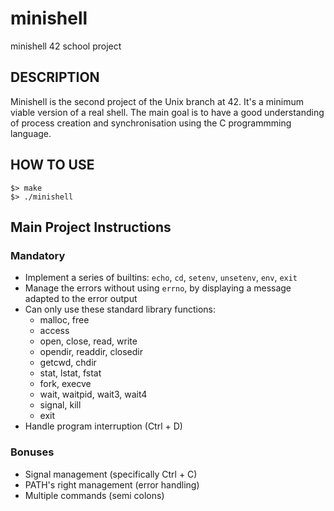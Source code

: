# minishell
minishell 42 school project

## DESCRIPTION

Minishell is the second project of the Unix branch at 42. It's a minimum viable version of a real shell.
The main goal is to have a good understanding of process creation and synchronisation using the C programmming language.

## HOW TO USE

```
$> make
$> ./minishell
```

## Main Project Instructions

### Mandatory

- Implement a series of builtins: `echo`, `cd`, `setenv`, `unsetenv`, `env`, `exit`
- Manage the errors without using `errno`, by displaying a message adapted
to the error output
- Can only use these standard library functions:
    - malloc, free
    - access
    - open, close, read, write
    - opendir, readdir, closedir
    - getcwd, chdir
    - stat, lstat, fstat
    - fork, execve
    - wait, waitpid, wait3, wait4
    - signal, kill
    - exit
- Handle program interruption (Ctrl + D)

### Bonuses

- Signal management (specifically Ctrl + C)
- PATH's right management (error handling)
- Multiple commands (semi colons)
